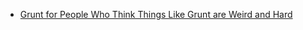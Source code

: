 - [Grunt for People Who Think Things Like Grunt are Weird and Hard](https://24ways.org/2013/grunt-is-not-weird-and-hard/)
